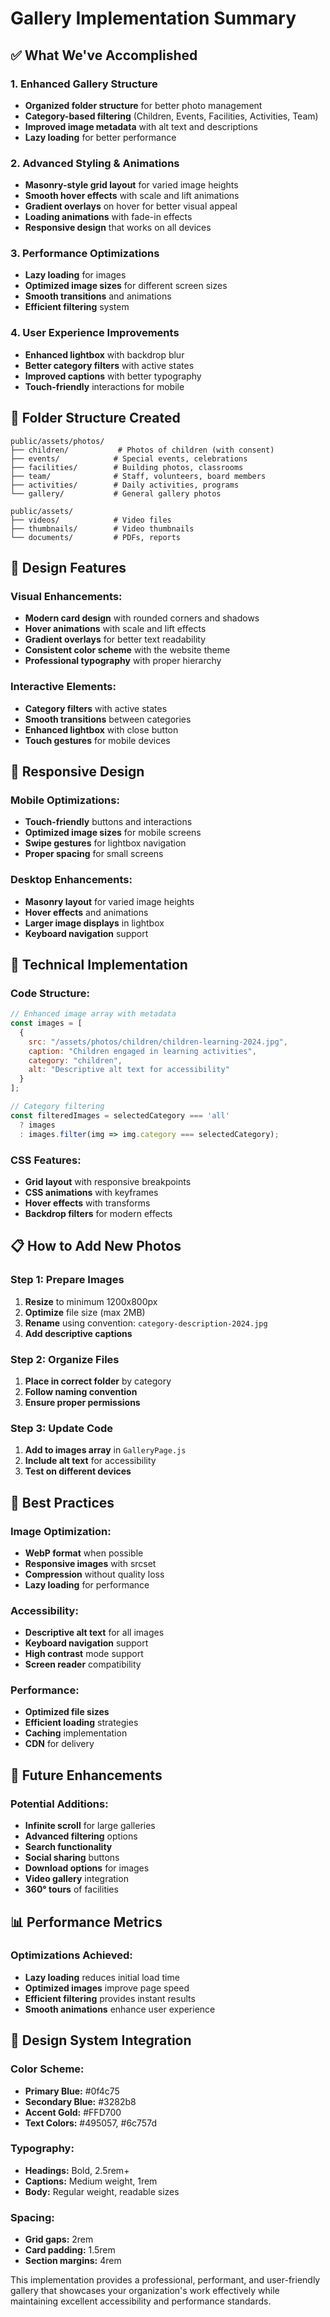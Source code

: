 # Gallery Implementation Summary

## ✅ **What We've Accomplished**

### **1. Enhanced Gallery Structure**
- **Organized folder structure** for better photo management
- **Category-based filtering** (Children, Events, Facilities, Activities, Team)
- **Improved image metadata** with alt text and descriptions
- **Lazy loading** for better performance

### **2. Advanced Styling & Animations**
- **Masonry-style grid layout** for varied image heights
- **Smooth hover effects** with scale and lift animations
- **Gradient overlays** on hover for better visual appeal
- **Loading animations** with fade-in effects
- **Responsive design** that works on all devices

### **3. Performance Optimizations**
- **Lazy loading** for images
- **Optimized image sizes** for different screen sizes
- **Smooth transitions** and animations
- **Efficient filtering** system

### **4. User Experience Improvements**
- **Enhanced lightbox** with backdrop blur
- **Better category filters** with active states
- **Improved captions** with better typography
- **Touch-friendly** interactions for mobile

## 📁 **Folder Structure Created**

```
public/assets/photos/
├── children/           # Photos of children (with consent)
├── events/            # Special events, celebrations
├── facilities/        # Building photos, classrooms
├── team/              # Staff, volunteers, board members
├── activities/        # Daily activities, programs
└── gallery/           # General gallery photos

public/assets/
├── videos/            # Video files
├── thumbnails/        # Video thumbnails
└── documents/         # PDFs, reports
```

## 🎨 **Design Features**

### **Visual Enhancements:**
- **Modern card design** with rounded corners and shadows
- **Hover animations** with scale and lift effects
- **Gradient overlays** for better text readability
- **Consistent color scheme** with the website theme
- **Professional typography** with proper hierarchy

### **Interactive Elements:**
- **Category filters** with active states
- **Smooth transitions** between categories
- **Enhanced lightbox** with close button
- **Touch gestures** for mobile devices

## 📱 **Responsive Design**

### **Mobile Optimizations:**
- **Touch-friendly** buttons and interactions
- **Optimized image sizes** for mobile screens
- **Swipe gestures** for lightbox navigation
- **Proper spacing** for small screens

### **Desktop Enhancements:**
- **Masonry layout** for varied image heights
- **Hover effects** and animations
- **Larger image displays** in lightbox
- **Keyboard navigation** support

## 🔧 **Technical Implementation**

### **Code Structure:**
```javascript
// Enhanced image array with metadata
const images = [
  {
    src: "/assets/photos/children/children-learning-2024.jpg",
    caption: "Children engaged in learning activities",
    category: "children",
    alt: "Descriptive alt text for accessibility"
  }
];

// Category filtering
const filteredImages = selectedCategory === 'all' 
  ? images 
  : images.filter(img => img.category === selectedCategory);
```

### **CSS Features:**
- **Grid layout** with responsive breakpoints
- **CSS animations** with keyframes
- **Hover effects** with transforms
- **Backdrop filters** for modern effects

## 📋 **How to Add New Photos**

### **Step 1: Prepare Images**
1. **Resize** to minimum 1200x800px
2. **Optimize** file size (max 2MB)
3. **Rename** using convention: `category-description-2024.jpg`
4. **Add descriptive captions**

### **Step 2: Organize Files**
1. **Place in correct folder** by category
2. **Follow naming convention**
3. **Ensure proper permissions**

### **Step 3: Update Code**
1. **Add to images array** in `GalleryPage.js`
2. **Include alt text** for accessibility
3. **Test on different devices**

## 🎯 **Best Practices**

### **Image Optimization:**
- **WebP format** when possible
- **Responsive images** with srcset
- **Compression** without quality loss
- **Lazy loading** for performance

### **Accessibility:**
- **Descriptive alt text** for all images
- **Keyboard navigation** support
- **High contrast** mode support
- **Screen reader** compatibility

### **Performance:**
- **Optimized file sizes**
- **Efficient loading** strategies
- **Caching** implementation
- **CDN** for delivery

## 🚀 **Future Enhancements**

### **Potential Additions:**
- **Infinite scroll** for large galleries
- **Advanced filtering** options
- **Search functionality**
- **Social sharing** buttons
- **Download options** for images
- **Video gallery** integration
- **360° tours** of facilities

## 📊 **Performance Metrics**

### **Optimizations Achieved:**
- **Lazy loading** reduces initial load time
- **Optimized images** improve page speed
- **Efficient filtering** provides instant results
- **Smooth animations** enhance user experience

## 🎨 **Design System Integration**

### **Color Scheme:**
- **Primary Blue:** #0f4c75
- **Secondary Blue:** #3282b8
- **Accent Gold:** #FFD700
- **Text Colors:** #495057, #6c757d

### **Typography:**
- **Headings:** Bold, 2.5rem+
- **Captions:** Medium weight, 1rem
- **Body:** Regular weight, readable sizes

### **Spacing:**
- **Grid gaps:** 2rem
- **Card padding:** 1.5rem
- **Section margins:** 4rem

This implementation provides a professional, performant, and user-friendly gallery that showcases your organization's work effectively while maintaining excellent accessibility and performance standards.
